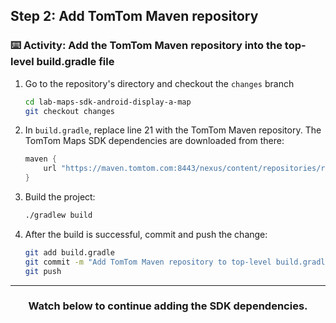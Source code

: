 ## Step 2: Add TomTom Maven repository

### :keyboard: Activity: Add the TomTom Maven repository into the top-level build.gradle file

1. Go to the repository's directory and checkout the `changes` branch
    ```bash
    cd lab-maps-sdk-android-display-a-map
    git checkout changes
    ```
1. In `build.gradle`, replace line 21 with the TomTom Maven repository. The TomTom Maps SDK dependencies are downloaded from there:
    ```gradle
    maven {
        url "https://maven.tomtom.com:8443/nexus/content/repositories/releases/"
    }
    ```
1. Build the project:
    ```bash
    ./gradlew build
    ```
1. After the build is successful, commit and push the change:
    ```bash
    git add build.gradle
    git commit -m "Add TomTom Maven repository to top-level build.gradle"
    git push
    ```

<hr>
<h3 align="center">Watch below to continue adding the SDK dependencies.</h3>
